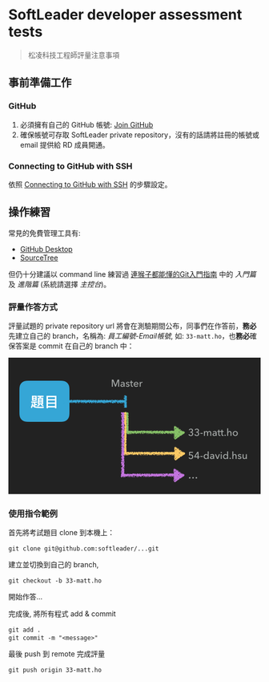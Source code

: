 # SoftLeader developer assessment tests

> 松凌科技工程師評量注意事項

## 事前準備工作

### GitHub

1. 必須擁有自己的 GitHub 帳號: [Join GitHub](https://github.com/join)
2. 確保帳號可存取 SoftLeader private repository，沒有的話請將註冊的帳號或 email 提供給 RD 成員開通。

### Connecting to GitHub with SSH

依照 [Connecting to GitHub with SSH](https://help.github.com/articles/connecting-to-github-with-ssh/) 的步驟設定。

## 操作練習

常見的免費管理工具有:

- [GitHub Desktop](https://desktop.github.com/)
- [SourceTree](https://www.sourcetreeapp.com/)

但仍十分建議以 command line 練習過 [連猴子都能懂的Git入門指南](https://backlogtool.com/git-guide/tw/) 中的 *入門篇* 及 *進階篇* (系統請選擇 *主控台*)。

### 評量作答方式

評量試題的 private repository url 將會在測驗期間公布，同事們在作答前，**務必**先建立自己的 branch，名稱為: *員工編號*-*Email帳號*, 如: `33-matt.ho`，也**務必**確保答案是 commit 在自己的 branch 中：

![](branches.png)

### 使用指令範例

首先將考試題目 clone 到本機上：

```
git clone git@github.com:softleader/...git
```

建立並切換到自己的 branch, 

```
git checkout -b 33-matt.ho
```

開始作答...

完成後, 將所有程式 add & commit

```
git add .
git commit -m "<message>"
```

最後 push 到 remote 完成評量

```
git push origin 33-matt.ho
```
